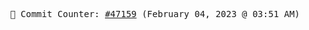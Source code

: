 <p align="center">
    <samp>
        📮 Commit Counter: <a href="https://github.com/Javascript-void0/Javascript-void0/commits/main">#47159</a> (February 04, 2023 @ 03:51 AM)
    </samp>
</p>